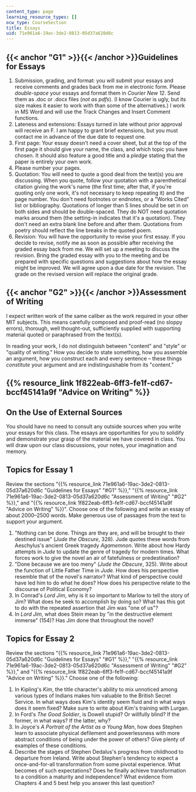 ```yaml
---
content_type: page
learning_resource_types: []
ocw_type: CourseSection
title: Essays
uid: 71e961a6-19ac-3de2-0813-05d37a620d6c
---
```


{{< anchor "G1" >}}{{< /anchor >}}Guidelines for Essays
-------------------------------------------------------

1.  Submission, grading, and format: you will submit your essays and receive comments and grades back from me in electronic form. Please _double-space_ your essays and format them in _Courier New 12_. Send them as .doc or .docx files (_not as pdfs_). (I know Courier is ugly, but its size makes it easier to work with than some of the alternatives.) I work in MS Word and will use the Track Changes and Insert Comment functions.
2.  Lateness and extensions: Essays turned in late without prior approval will receive an F. I am happy to grant brief extensions, but you must contact me in advance of the due date to request one.
3.  First page: Your essay doesn't need a cover sheet, but at the top of the first page it should give your name, the class, and which topic you have chosen. It should also feature a good title and a _pledge_ stating that the paper is entirely your own work.
4.  Please number your pages.
5.  Quotation: You will need to quote a good deal from the text(s) you are discussing. When you quote, follow your quotation with a parenthetical citation giving the work's name (the first time; after that, if you're quoting only one work, it's not necessary to keep repeating it) and the page number. You don't need footnotes or endnotes, or a "Works Cited" list or bibliography. Quotations of longer than 5 lines should be set in on both sides and should be double-spaced. They do NOT need quotation marks around them (the setting-in indicates that it's a quotation). They don't need an extra blank line before and after them. Quotations from poetry should reflect the line breaks in the quoted poem.
6.  Revision: You will have the opportunity to revise your first essay. If you decide to revise, notify me as soon as possible after receiving the graded essay back from me. We will set up a meeting to discuss the revision. Bring the graded essay with you to the meeting and be prepared with specific questions and suggestions about how the essay might be improved. We will agree upon a due date for the revision. The grade on the revised version will replace the original grade.

{{< anchor "G2" >}}{{< /anchor >}}Assessment of Writing
-------------------------------------------------------

I expect written work of the same caliber as the work required in your other MIT subjects. This means carefully composed and proof-read (no sloppy errors), thorough, well thought-out, sufficiently supplied with supporting material quoted or paraphrased from the text(s).

In reading your work, I do not distinguish between "content" and "style" or "quality of writing." How you decide to state something, how you assemble an argument, how you construct each and every sentence – these things _constitute_ your argument and are indistinguishable from its "content."

{{% resource_link 1f822eab-6ff3-fe1f-cd67-bccf45141a9f "Advice on Writing" %}}
-------------------------------------------------------------------

On the Use of External Sources
------------------------------

You should have no need to consult any outside sources when you write your essays for this class. The essays are opportunities for you to solidify and demonstrate your grasp of the material we have covered in class. You will draw upon our class discussions, your notes, your imagination and memory.

Topics for Essay 1
------------------

Review the sections "{{% resource_link 71e961a6-19ac-3de2-0813-05d37a620d6c "Guidelines for Essays" "#G1" %}}," "{{% resource_link 71e961a6-19ac-3de2-0813-05d37a620d6c "Assessment of Writing" "#G2" %}}," and "{{% resource_link 1f822eab-6ff3-fe1f-cd67-bccf45141a9f "Advice on Writing" %}}". Choose one of the following and write an essay of about 2000–2500 words. Make generous use of passages from the text to support your argument.

1.  "Nothing can be done. Things are they are, and will be brought to their destined issue" (_Jude the Obscure_, 328). Jude quotes these words from Aeschylus's ancient Greek tragedy _Agamemnon_. Write about how Hardy attempts in _Jude_ to update the genre of tragedy for modern times. What forces work to give the novel an air of fatefulness or predestination?
2.  "Done because we are too meny" (_Jude the Obscure_, 325). Write about the function of Little Father Time in _Jude_. How does his perspective resemble that of the novel's narrator? What kind of perspective could have led him to do what he does? How does his perspective relate to the discourse of Political Economy?
3.  In Conrad's _Lord Jim_, why is it so important to Marlow to tell the story of Jim? What does he seek to accomplish by doing so? What has this got to do with the repeated assertion that Jim was "one of us"?
4.  In _Lord Jim_, what does Stein mean by "in the destructive element immerse" (154)? Has Jim done that throughout the novel?

Topics for Essay 2
------------------

Review the sections "{{% resource_link 71e961a6-19ac-3de2-0813-05d37a620d6c "Guidelines for Essays" "#G1" %}}," "{{% resource_link 71e961a6-19ac-3de2-0813-05d37a620d6c "Assessment of Writing" "#G2" %}}," and "{{% resource_link 1f822eab-6ff3-fe1f-cd67-bccf45141a9f "Advice on Writing" %}}." Choose one of the following:

1.  In Kipling's _Kim_, the title character's ability to mix unnoticed among various types of Indians makes him valuable to the British Secret Service. In what ways does Kim's identity seem fluid and in what ways does it seem fixed? Make sure to write about Kim's training with Lurgan.
2.  In Ford's _The Good Soldier_, is Dowell stupid? Or willfully blind? If the former, in what ways? If the latter, why?
3.  In Joyce's _A Portrait of the Artist as a Young Man_, how does Stephen learn to associate physical defilement and powerlessness with more abstract conditions of being under the power of others? Give plenty of examples of these conditions.
4.  Describe the stages of Stephen Dedalus's progress from childhood to departure from Ireland. Write about Stephen's tendency to expect a once-and-for-all transformation from some pivotal experience. What becomes of such expectations? Does he finally achieve transformation to a condition a maturity and independence? What evidence from Chapters 4 and 5 best help you answer this last question?